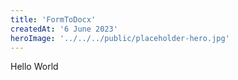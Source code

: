 ```yaml
---
title: 'FormToDocx'
createdAt: '6 June 2023'
heroImage: '../../../public/placeholder-hero.jpg'
---
```


Hello World

